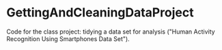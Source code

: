 GettingAndCleaningDataProject
=============================

Code for the class project: tidying a data set for analysis ("Human Activity Recognition Using Smartphones Data Set").

